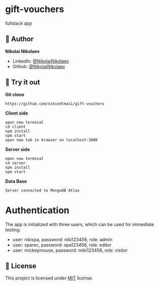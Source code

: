 # gift-vouchers
 fullstack app

 ## 👨 Author

**Nikolai Nikolaev**

- LinkedIn: [@NikolaiNikolaev](https://www.linkedin.com/in/nikolay-nikolaev-4555631a7/)
- Github: [@NikolaiNikolaev](https://github.com/nikindtmas1)



## :eyes: Try it out

**Git clone**
```
https://github.com/nikindtmas1/gift-vouchers
```
**Client side**
```
open new terminal
cd client
npm install
npm start
open new tab in brawser on localhost:3000
```
**Server side**
```
open new terminal
cd server
npm install
npm start

```

**Data Base**
```
Server connected to MongoDB Atlas
```

# Authentication

The app is initialized with three users, which can be used for immediate testing:

- user: nikispa, password: niki123456, role: admin
- user: sparec, password: spa123456, role: editor
- user: mickeymouse, password: miki123456, role: visitor


## :pencil: License

This project is licensed under [MIT](https://opensource.org/licenses/MIT) license.

